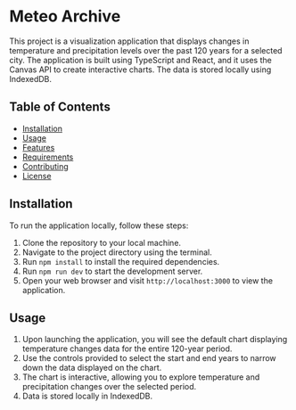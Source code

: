# Meteo Archive

This project is a visualization application that displays changes in temperature and precipitation levels over the past 120 years for a selected city. The application is built using TypeScript and React, and it uses the Canvas API to create interactive charts. The data is stored locally using IndexedDB.

## Table of Contents

-  [Installation](#installation)
-  [Usage](#usage)
-  [Features](#features)
-  [Requirements](#requirements)
-  [Contributing](#contributing)
-  [License](#license)

## Installation

To run the application locally, follow these steps:

1. Clone the repository to your local machine.
2. Navigate to the project directory using the terminal.
3. Run `npm install` to install the required dependencies.
4. Run `npm run dev` to start the development server.
5. Open your web browser and visit `http://localhost:3000` to view the application.

## Usage

1. Upon launching the application, you will see the default chart displaying temperature changes data for the entire 120-year period.
2. Use the controls provided to select the start and end years to narrow down the data displayed on the chart.
3. The chart is interactive, allowing you to explore temperature and precipitation changes over the selected period.
4. Data is stored locally in IndexedDB.
